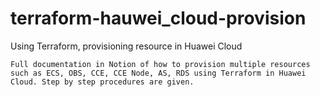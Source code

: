 # terraform-hauwei_cloud-provision
Using Terraform, provisioning resource in Huawei Cloud


````
Full documentation in Notion of how to provision multiple resources such as ECS, OBS, CCE, CCE Node, AS, RDS using Terraform in Huawei Cloud. Step by step procedures are given.

````
